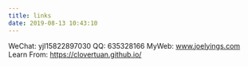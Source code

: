 ```yaml
---
title: links
date: 2019-08-13 10:43:10
---
```


WeChat: yjl15822897030
QQ: 635328166
MyWeb: www.joelyings.com
Learn From: https://clovertuan.github.io/